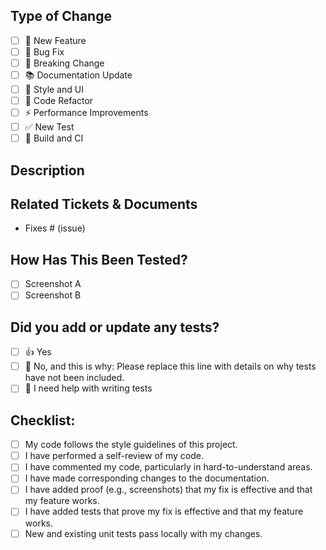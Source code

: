 ## Type of Change

<!-- Delete all options that are not relevant. -->

- [ ] 🌟 New Feature
- [ ] 🤗 Bug Fix
- [ ] 🤯 Breaking Change
- [ ] 📚 Documentation Update
- [ ] 🎨 Style and UI
- [ ] 🔨 Code Refactor
- [ ] ⚡ Performance Improvements
- [ ] ✅ New Test
- [ ] 👷 Build and CI

## Description

<!-- Include a summary of the changes and the link to the ticket (Jira/Kanban board, etc.). Include relevant motivation and context as well. List all required dependencies for this change.-->

## Related Tickets & Documents

<!--
Use keywords such as "Closes #10" or "Fixes #5" to link to the issue and close it once the pull request is merged.
For multiple issues, use the following format:
This resolves #10, #123, and octo-org/octo-repo#100.
For more information, see:
https://docs.github.com/en/issues/tracking-your-work-with-issues/linking-a-pull-request-to-an-issue
-->

- Fixes # (issue)

## How Has This Been Tested?

<!--
Describe the tests you ran to verify your changes. Provide instructions for reproducing the issue. You must also list
any relevant details for your test configuration.
-->

- [ ] Screenshot A
- [ ] Screenshot B

## Did you add or update any tests?

<!-- Delete all options that are not relevant. -->

- [ ] 👍 Yes
- [ ] 🙅 No, and this is why: Please replace this line with details on why tests have not been included.
- [ ] 🙋 I need help with writing tests

## Checklist:

- [ ] My code follows the style guidelines of this project.
- [ ] I have performed a self-review of my code.
- [ ] I have commented my code, particularly in hard-to-understand areas.
- [ ] I have made corresponding changes to the documentation.
- [ ] I have added proof (e.g., screenshots) that my fix is effective and that my feature works.
- [ ] I have added tests that prove my fix is effective and that my feature works.
- [ ] New and existing unit tests pass locally with my changes.